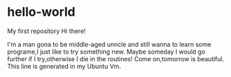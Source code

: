 # hello-world
My first repository
Hi there!

I'm a man gona to be middle-aged unncle and still wanna to learn some programe,I just like to try something new.
Maybe someday I would go further if I try,otherwise I die in the routines!
Come on,tomorrow is beautiful.
This line is generated in my Ubuntu Vm.
